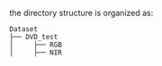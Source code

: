 the directory structure is organized as:
  ```
  Dataset
  ├── DVD_test
  │     ├── RGB
  │     ├── NIR
  ```
